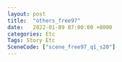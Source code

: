 ```yaml
---
layout: post
title:  "others_free97"
date:   2022-01-09 07:00:00 +0000
categories: Etc
Tags: Story Etc
SceneCode: ["scene_free97_q1_s20"]
---
```

